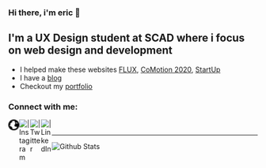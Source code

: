 ### Hi there, i'm eric 🍞

## I'm a UX Design student at SCAD where i focus on web design and development
- I helped make these websites [FLUX][flux], [CoMotion 2020][comotion], [StartUp][startup]
- I have a [blog][blog]
- Checkout my [portfolio][portfolio]

### Connect with me:

[<img align="left" alt="" width="22px" src="https://raw.githubusercontent.com/iconic/open-iconic/master/svg/globe.svg" />][portfolio]
[<img align="left" alt=" | Instagram" width="22px" src="https://cdn.jsdelivr.net/npm/simple-icons@v3/icons/instagram.svg" />][instagram]
[<img align="left" alt=" | Twitter" width="22px" src="https://cdn.jsdelivr.net/npm/simple-icons@v3/icons/twitter.svg" />][twitter]
[<img align="left" alt=" | LinkedIn" width="22px" src="https://cdn.jsdelivr.net/npm/simple-icons@v3/icons/linkedin.svg" />][linkedin]
<br />



---

<img align="left" alt="Github Stats" src="https://github-readme-stats.vercel.app/api?username=ericflatt&show_icons=true&hide_border=true" />

[website]: https://bobblehaus.com
[flux]: https://scadflux.com
[comotion]: https://scadcomotion.com
[startup]: https://scadstartup.club
[blog]: https://ericsblog.wtf
[portfolio]: https://ericbflatt.com
[twitter]: https://twitter.com/__flatt
[instagram]: https://instagram.com/eric_flatt
[linkedin]: https://linkedin.com/in/ericbflatt
